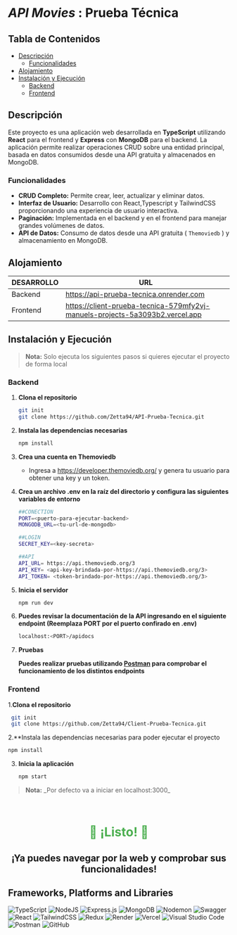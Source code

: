 # _API Movies_ : Prueba Técnica 

## Tabla de Contenidos

- [Descripción](#descripción)
  - [Funcionalidades](#funcionalidades)
- [Alojamiento](#Alojamiento)
- [Instalación y Ejecución](#instalación-y-ejecución)
  - [Backend](#backend)
  - [Frontend](#frontend)

## Descripción

Este proyecto es una aplicación web desarrollada en **TypeScript** utilizando **React** para el frontend y **Express** con **MongoDB** para el backend. La aplicación permite realizar operaciones CRUD sobre una entidad principal, basada en datos consumidos desde una API gratuita y almacenados en MongoDB. 

### Funcionalidades

- **CRUD Completo:** Permite crear, leer, actualizar y eliminar datos.
- **Interfaz de Usuario:** Desarrollo con React,Typescript y TailwindCSS proporcionando una experiencia de usuario interactiva.
- **Paginación:** Implementada en el backend y en el frontend para manejar grandes volúmenes de datos.
- **API de Datos:** Consumo de datos desde una API gratuita ( `Themoviedb` ) y almacenamiento en MongoDB.

## Alojamiento

| DESARROLLO | URL |
| ------ | ------ |
| Backend | https://api-prueba-tecnica.onrender.com |
| Frontend | https://client-prueba-tecnica-579mfy2vj-manuels-projects-5a3093b2.vercel.app |

## Instalación y Ejecución

<blockquote>
<strong>Nota:</strong> Solo ejecuta los siguientes pasos si quieres ejecutar el proyecto de forma local
</blockquote>

### Backend

1. **Clona el repositorio**

   ```sh
   git init
   git clone https://github.com/Zetta94/API-Prueba-Tecnica.git
   ```

2. **Instala las dependencias necesarias**
   
   ```bash
   npm install
   ```
   
3. **Crea una cuenta en Themoviedb**
    
    -  Ingresa a https://developer.themoviedb.org/ y genera tu usuario para obtener una key y un token.
   
4. **Crea un archivo .env en la raíz del directorio y configura las siguientes variables de entorno**
   
   ```sh
   ##CONECTION
   PORT=<puerto-para-ejecutar-backend>
   MONGODB_URL=<tu-url-de-mongodb>
   
   ##LOGIN
   SECRET_KEY=<key-secreta>
   
   ##API
   API_URL= https://api.themoviedb.org/3
   API_KEY= <api-key-brindada-por-https://api.themoviedb.org/3>
   API_TOKEN= <token-brindado-por-https://api.themoviedb.org/3>
   ```
   
5. **Inicia el servidor**
   
   ```bash
   npm run dev
   ```
   
6. **Puedes revisar la documentación de la API ingresando en el siguiente endpoint (Reemplaza PORT por el puerto confirado en .env)** 
   ```bash
   localhost:<PORT>/apidocs
   ```
   
8. **Pruebas**
 
   **Puedes realizar pruebas utilizando <u>Postman</u> para comprobar el funcionamiento de los distintos endpoints**
    
### Frontend

1.**Clona el repositorio**
  ```sh
   git init
   git clone https://github.com/Zetta94/Client-Prueba-Tecnica.git
  ``` 
    
2.**Instala las dependencias necesarias para poder ejecutar el proyecto

   ```bash
   npm install
  ```

3. **Inicia la aplicación**
   
    ```bash
   npm start
    ```
<blockquote>
<strong>Nota:</strong> _Por defecto va a iniciar en localhost:3000_
</blockquote>

<br>

<div align="center">
  <h1 style="color: #4CAF50;">🎉 ¡Listo! 🎉 </h1>
  <h2>¡Ya puedes navegar por la web y comprobar sus funcionalidades!</h2>
</div>

## Frameworks, Platforms and Libraries

![TypeScript](https://img.shields.io/badge/typescript-%23007ACC.svg?style=for-the-badge&logo=typescript&logoColor=white)
![NodeJS](https://img.shields.io/badge/node.js-6DA55F?style=for-the-badge&logo=node.js&logoColor=white)
![Express.js](https://img.shields.io/badge/express.js-%23404d59.svg?style=for-the-badge&logo=express&logoColor=%2361DAFB)
![MongoDB](https://img.shields.io/badge/MongoDB-%234ea94b.svg?style=for-the-badge&logo=mongodb&logoColor=white)
![Nodemon](https://img.shields.io/badge/NODEMON-%23323330.svg?style=for-the-badge&logo=nodemon&logoColor=%BBDEAD)
![Swagger](https://img.shields.io/badge/-Swagger-%23Clojure?style=for-the-badge&logo=swagger&logoColor=white)
![React](https://img.shields.io/badge/react-%2320232a.svg?style=for-the-badge&logo=react&logoColor=%2361DAFB)
![TailwindCSS](https://img.shields.io/badge/tailwindcss-%2338B2AC.svg?style=for-the-badge&logo=tailwind-css&logoColor=white)
![Redux](https://img.shields.io/badge/redux-%23593d88.svg?style=for-the-badge&logo=redux&logoColor=white)
![Render](https://img.shields.io/badge/Render-%46E3B7.svg?style=for-the-badge&logo=render&logoColor=white)
![Vercel](https://img.shields.io/badge/vercel-%23000000.svg?style=for-the-badge&logo=vercel&logoColor=white)
![Visual Studio Code](https://img.shields.io/badge/Visual%20Studio%20Code-0078d7.svg?style=for-the-badge&logo=visual-studio-code&logoColor=white)
![Postman](https://img.shields.io/badge/Postman-FF6C37?style=for-the-badge&logo=postman&logoColor=white)
![GitHub](https://img.shields.io/badge/github-%23121011.svg?style=for-the-badge&logo=github&logoColor=white)
